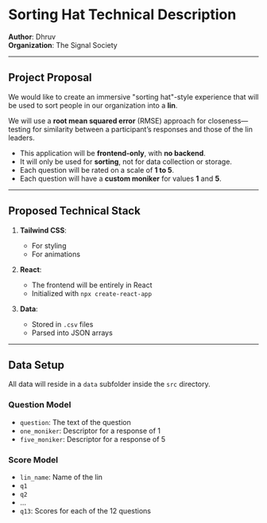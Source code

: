 # Sorting Hat Technical Description

**Author**: Dhruv  
**Organization**: The Signal Society  

---

## Project Proposal

We would like to create an immersive "sorting hat"-style experience that will be used to sort people in our organization into a **lin**.  

We will use a **root mean squared error** (RMSE) approach for closeness—testing for similarity between a participant’s responses and those of the lin leaders.  

- This application will be **frontend-only**, with **no backend**.  
- It will only be used for **sorting**, not for data collection or storage.  
- Each question will be rated on a scale of **1 to 5**.  
- Each question will have a **custom moniker** for values **1** and **5**.

---

## Proposed Technical Stack

1. **Tailwind CSS**:  
   - For styling  
   - For animations  

2. **React**:  
   - The frontend will be entirely in React  
   - Initialized with `npx create-react-app`

3. **Data**:  
   - Stored in `.csv` files  
   - Parsed into JSON arrays

---

## Data Setup

All data will reside in a `data` subfolder inside the `src` directory.

### Question Model

- `question`: The text of the question  
- `one_moniker`: Descriptor for a response of 1  
- `five_moniker`: Descriptor for a response of 5  

### Score Model

- `lin_name`: Name of the lin  
- `q1`  
- `q2`  
- ...  
- `q13`: Scores for each of the 12 questions
